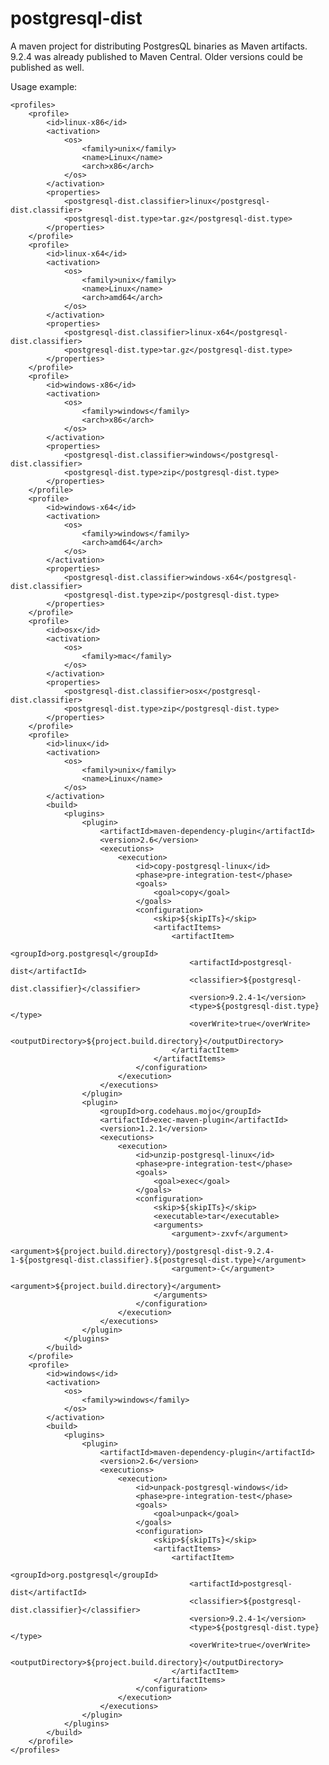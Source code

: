 postgresql-dist
===============

A maven project for distributing PostgresQL binaries as Maven artifacts.
9.2.4 was already published to Maven Central.
Older versions could be published as well.

Usage example:

    <profiles>
		<profile>
			<id>linux-x86</id>
			<activation>
				<os>
					<family>unix</family>
					<name>Linux</name>
					<arch>x86</arch>
				</os>
			</activation>
			<properties>
				<postgresql-dist.classifier>linux</postgresql-dist.classifier>
				<postgresql-dist.type>tar.gz</postgresql-dist.type>
			</properties>
		</profile>
		<profile>
			<id>linux-x64</id>
			<activation>
				<os>
					<family>unix</family>
					<name>Linux</name>
					<arch>amd64</arch>
				</os>
			</activation>
			<properties>
				<postgresql-dist.classifier>linux-x64</postgresql-dist.classifier>
				<postgresql-dist.type>tar.gz</postgresql-dist.type>
			</properties>
		</profile>
		<profile>
			<id>windows-x86</id>
			<activation>
				<os>
					<family>windows</family>
					<arch>x86</arch>
				</os>
			</activation>
			<properties>
				<postgresql-dist.classifier>windows</postgresql-dist.classifier>
				<postgresql-dist.type>zip</postgresql-dist.type>
			</properties>
		</profile>
		<profile>
			<id>windows-x64</id>
			<activation>
				<os>
					<family>windows</family>
					<arch>amd64</arch>
				</os>
			</activation>
			<properties>
				<postgresql-dist.classifier>windows-x64</postgresql-dist.classifier>
				<postgresql-dist.type>zip</postgresql-dist.type>
			</properties>
		</profile>
		<profile>
			<id>osx</id>
			<activation>
				<os>
					<family>mac</family>
				</os>
			</activation>
			<properties>
				<postgresql-dist.classifier>osx</postgresql-dist.classifier>
				<postgresql-dist.type>zip</postgresql-dist.type>
			</properties>
		</profile>
		<profile>
			<id>linux</id>
			<activation>
				<os>
					<family>unix</family>
					<name>Linux</name>
				</os>
			</activation>
			<build>
				<plugins>
					<plugin>
						<artifactId>maven-dependency-plugin</artifactId>
						<version>2.6</version>
						<executions>
							<execution>
								<id>copy-postgresql-linux</id>
								<phase>pre-integration-test</phase>
								<goals>
									<goal>copy</goal>
								</goals>
								<configuration>
									<skip>${skipITs}</skip>
									<artifactItems>
										<artifactItem>
											<groupId>org.postgresql</groupId>
											<artifactId>postgresql-dist</artifactId>
											<classifier>${postgresql-dist.classifier}</classifier>
											<version>9.2.4-1</version>
											<type>${postgresql-dist.type}</type>
											<overWrite>true</overWrite>
											<outputDirectory>${project.build.directory}</outputDirectory>
										</artifactItem>
									</artifactItems>
								</configuration>
							</execution>
						</executions>
					</plugin>
					<plugin>
						<groupId>org.codehaus.mojo</groupId>
						<artifactId>exec-maven-plugin</artifactId>
						<version>1.2.1</version>
						<executions>
							<execution>
								<id>unzip-postgresql-linux</id>
								<phase>pre-integration-test</phase>
								<goals>
									<goal>exec</goal>
								</goals>
								<configuration>
									<skip>${skipITs}</skip>
									<executable>tar</executable>
									<arguments>
										<argument>-zxvf</argument>
										<argument>${project.build.directory}/postgresql-dist-9.2.4-1-${postgresql-dist.classifier}.${postgresql-dist.type}</argument>
										<argument>-C</argument>
										<argument>${project.build.directory}</argument>
									</arguments>
								</configuration>
							</execution>
						</executions>
					</plugin>
				</plugins>
			</build>
		</profile>
		<profile>
			<id>windows</id>
			<activation>
				<os>
					<family>windows</family>
				</os>
			</activation>
			<build>
				<plugins>
					<plugin>
						<artifactId>maven-dependency-plugin</artifactId>
						<version>2.6</version>
						<executions>
							<execution>
								<id>unpack-postgresql-windows</id>
								<phase>pre-integration-test</phase>
								<goals>
									<goal>unpack</goal>
								</goals>
								<configuration>
									<skip>${skipITs}</skip>
									<artifactItems>
										<artifactItem>
											<groupId>org.postgresql</groupId>
											<artifactId>postgresql-dist</artifactId>
											<classifier>${postgresql-dist.classifier}</classifier>
											<version>9.2.4-1</version>
											<type>${postgresql-dist.type}</type>
											<overWrite>true</overWrite>
											<outputDirectory>${project.build.directory}</outputDirectory>
										</artifactItem>
									</artifactItems>
								</configuration>
							</execution>
						</executions>
					</plugin>
				</plugins>
			</build>
		</profile>
	</profiles>
